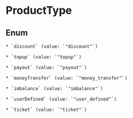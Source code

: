 
# ProductType

## Enum


    * `discount` (value: `"discount"`)

    * `topup` (value: `"topup"`)

    * `payout` (value: `"payout"`)

    * `moneyTransfer` (value: `"money_transfer"`)

    * `imbalance` (value: `"imbalance"`)

    * `userDefined` (value: `"user_defined"`)

    * `ticket` (value: `"ticket"`)



